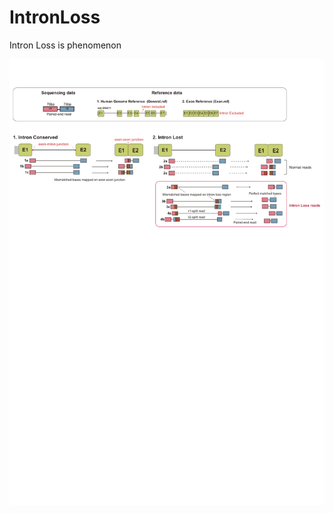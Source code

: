 # IntronLoss

Intron Loss is phenomenon 

<img src="https://github.com/imhara/IntronLoss/blob/main/intronloss_250207.pdf" width="1500">

